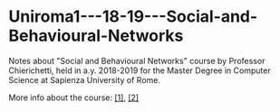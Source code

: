 # Uniroma1---18-19---Social-and-Behavioural-Networks

Notes about "Social and Behavioural Networks" course by Professor Chierichetti, held in a.y. 2018-2019 for the Master Degree
in Computer Science at Sapienza University of Rome.

More info about the course: [[1]](https://corsidilaurea.uniroma1.it/it/view-course-details/2018/29932/20181112160038/bb521981-f3e1-45e9-b6b3-87dc1599ee5b/0134a520-40e0-4a03-ad4c-1cf9d473d45a/2b177455-23ed-44a8-8a1c-d7c0fccba7cc/3774cd72-a954-4d5a-9576-3dc17ccb29b0?guid=0134a520-40e0-4a03-ad4c-1cf9d473d45a),
[[2]](https://groups.google.com/forum/?nomobile=true#!forum/sbn18)
